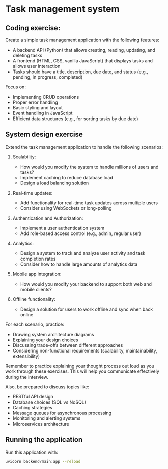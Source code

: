 # Task management system

## Coding exercise:

Create a simple task management application with the following features:
- A backend API (Python) that allows creating, reading, updating, and deleting tasks
- A frontend (HTML, CSS, vanilla JavaScript) that displays tasks and allows user interaction
- Tasks should have a title, description, due date, and status (e.g., pending, in progress, completed)

Focus on:
- Implementing CRUD operations
- Proper error handling
- Basic styling and layout
- Event handling in JavaScript
- Efficient data structures (e.g., for sorting tasks by due date)

## System design exercise

Extend the task management application to handle the following scenarios:

1. Scalability:
    - How would you modify the system to handle millions of users and tasks?
    - Implement caching to reduce database load
    - Design a load balancing solution

2. Real-time updates:
    - Add functionality for real-time task updates across multiple users
    - Consider using WebSockets or long-polling

3. Authentication and Authorization:
    - Implement a user authentication system
    - Add role-based access control (e.g., admin, regular user)

4. Analytics:
    - Design a system to track and analyze user activity and task completion rates
    - Consider how to handle large amounts of analytics data

5. Mobile app integration:
    - How would you modify your backend to support both web and mobile clients?

6. Offline functionality:
    - Design a solution for users to work offline and sync when back online

For each scenario, practice:
- Drawing system architecture diagrams
- Explaining your design choices
- Discussing trade-offs between different approaches
- Considering non-functional requirements (scalability, maintainability, extensibility)

Remember to practice explaining your thought process out loud as you work through these exercises. This will help you communicate effectively during the interview.

Also, be prepared to discuss topics like:
- RESTful API design
- Database choices (SQL vs NoSQL)
- Caching strategies
- Message queues for asynchronous processing
- Monitoring and alerting systems
- Microservices architecture

## Running the application

Run this application with:
```bash 
uvicorn backend/main:app --reload
```